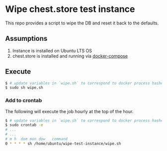 # Wipe chest.store test instance

This repo provides a script to wipe the DB and reset it
back to the defaults.

## Assumptions

1. Instance is installed on Ubuntu LTS OS
2. chest.store is installed and running via [docker-compose](https://github.com/cheststore/chest.store/blob/master/README.md#docker-compose)

## Execute

```sh
$ # update variables in `wipe.sh` to correspond to docker process hashes
$ sudo sh wipe.sh
```

### Add to crontab

The following will execute the job hourly at the top of the hour.

```sh
$ # update variables in `wipe.sh` to correspond to docker process hashes
$ sudo crontab -e
# ...
# ...
# m h  dom mon dow   command
0 * * * * sh /home/ubuntu/wipe-test-instance/wipe.sh
```
